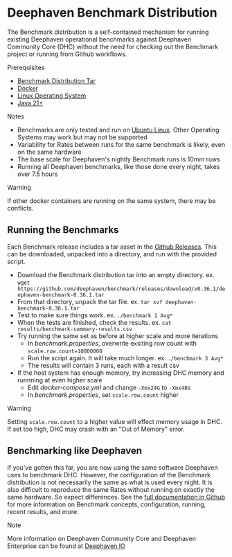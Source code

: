 # Deephaven Benchmark Distribution

The Benchmark distribution is a self-contained mechanism for running existing Deephaven operational benchmarks against Deephaven Community Core (DHC) without the need for checking out the Benchmark project or running from Github workflows.

Prerequisites
- [Benchmark Distribution Tar](https://github.com/deephaven/benchmark/releases/latest/)
- [Docker](https://docs.docker.com/engine/install/)
- [Linux Operating System](https://www.linux.com/what-is-linux/)
- [Java 21+](https://adoptium.net/temurin/releases/)

Notes
- Benchmarks are only tested and run on [Ubuntu Linux](https://ubuntu.com/server). Other Operating Systems may work but may not be supported
- Variability for Rates between runs for the same benchmark is likely, even on the same hardware
- The base scale for Deephaven's nightly Benchmark runs is 10mm rows
- Running all Deephaven benchmarks, like those done every night, takes over 7.5 hours

> [!WARNING]   
> If other docker containers are running on the same system, there may be conflicts.

## Running the Benchmarks

Each Benchmark release includes a tar asset in the [Github Releases](https://github.com/deephaven/benchmark/releases).  This can be downloaded, unpacked into a directory, and run with the provided script.

- Download the Benchmark distribution tar into an empty directory.  ex. `wget https://github.com/deephaven/benchmark/releases/download/v0.36.1/deephaven-benchmark-0.36.1.tar`
- From that directory, unpack the tar file. ex. `tar xvf deephaven-benchmark-0.36.1.tar`
- Test to make sure things work. ex. `./benchmark 1 Avg*`
- When the tests are finished, check the results. ex. `cat results/benchmark-summary-results.csv`
- Try running the same set as before at higher scale and more iterations
  - In *benchmark.properties*, overwrite exsiting row count with `scale.row.count=10000000`
  - Run the script again.  It will take much longer. ex. `./benchmark 3 Avg*`
  - The results will contain 3 runs, each with a result csv
- If the host system has enough memory, try increasing DHC memory and runnning at even higher scale
  - Edit *docker-compose.yml* and change `-Xmx24G` to `-Xmx48G`
  - In *benchmark.properties*, set `scale.row.count` higher
  
> [!WARNING]  
> Setting `scale.row.count` to a higher value will effect memory usage in DHC.  If set too high, DHC may crash with an "Out of Memory" error.

## Benchmarking like Deephaven

If you've gotten this far, you are now using the same software Deephaven uses to benchmark DHC.  However, the configuration of the Benchmark distribution is not necessarily the same as what is used every night.  It is also difficult to reproduce the same Rates without running on exactly the same hardware.  So expect differences. See the [full documentation in Github](https://github.com/deephaven/benchmark) for more information on Benchmark concepts, configuration, running, recent results, and more.

> [!NOTE]  
> More information on Deephaven Community Core and Deephaven Enterprise can be found at [Deephaven IO](https://deephaven.io/)





